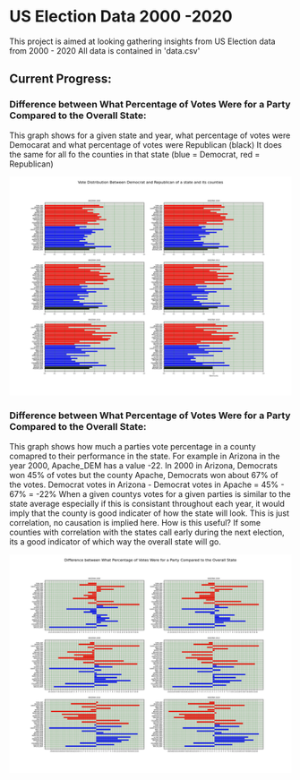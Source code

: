 # US Election Data 2000 -2020
This project is aimed at looking gathering insights from US Election data from 2000 - 2020
All data is contained in 'data.csv'

## Current Progress:

### Difference between What Percentage of Votes Were for a Party Compared to the Overall State:
This graph shows for a given state and year, what percentage of votes were Democarat and what percentage of votes were Republican (black)
It does the same for all fo the counties in that state (blue = Democrat, red = Republican)


![Figure 1](https://github.com/ahhossain/president/blob/main/Figure_1.png)

### Difference between What Percentage of Votes Were for a Party Compared to the Overall State:
This graph shows how much a parties vote percentage in a county comapred to their performance in the state.
For example in Arizona in the year 2000, Apache_DEM has a value -22. In 2000 in Arizona, Democrats won 45% of votes but the county Apache, Democrats won about 67% of the votes.
Democrat votes in Arizona - Democrat votes in Apache = 45% - 67% = -22%
When a given countys votes for a given parties is similar to the state average especially if this is consistant throughout each year, it would imply that the county is good indicater of how the state will look.
This is just correlation, no causation is implied here.
How is this useful? If some counties with correlation with the states call early during the next election, its a good indicator of which way the overall state will go.


![Figure 2](https://github.com/ahhossain/president/blob/main/Figure_2.png)
